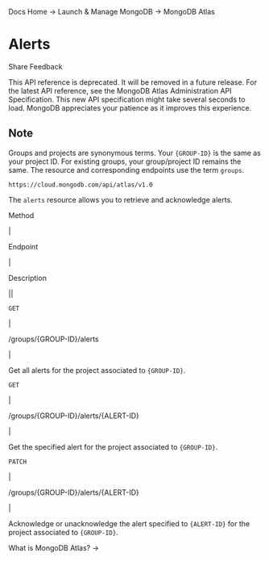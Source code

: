 Docs Home → Launch & Manage MongoDB → MongoDB Atlas

# Alerts

Share Feedback

This API reference is deprecated. It will be removed in a future release. For
the latest API reference, see the MongoDB Atlas Administration API
Specification. This new API specification might take several seconds to load.
MongoDB appreciates your patience as it improves this experience.

## Note

Groups and projects are synonymous terms. Your `{GROUP-ID}` is the same as
your project ID. For existing groups, your group/project ID remains the same.
The resource and corresponding endpoints use the term `groups`.

`https://cloud.mongodb.com/api/atlas/v1.0`

The `alerts` resource allows you to retrieve and acknowledge alerts.

Method

|

Endpoint

|

Description  
  
||  
  
`GET`

|

/groups/{GROUP-ID}/alerts

|

Get all alerts for the project associated to `{GROUP-ID}`.  
  
`GET`

|

/groups/{GROUP-ID}/alerts/{ALERT-ID}

|

Get the specified alert for the project associated to `{GROUP-ID}`.  
  
`PATCH`

|

/groups/{GROUP-ID}/alerts/{ALERT-ID}

|

Acknowledge or unacknowledge the alert specified to `{ALERT-ID}` for the
project associated to `{GROUP-ID}`.  
  
What is MongoDB Atlas? →

